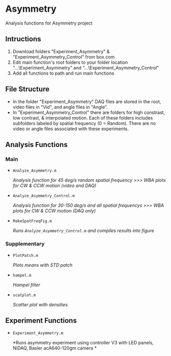 # Asymmetry

Analysis functions for Asymmetry project

## Intructions
1. Download folders "Experiment_Asymmetry" & "Experiment_Asymmetry_Control" from box.com
2. Edit main function's root folders to your folder location "...\Experiment_Asymmetry" and "...\Experiment_Asymmetry_Control"
3. Add all functions to path and run main functions

## File Structure
* In the folder "Experiment_Asymmetry" DAQ files are stored in the root, video files in "Vid", and angle files in "Angle".
* In "Experiment_Asymmetry_Control" there are folders for high constrast, low contrast, & interpolated motion. Each of these folders includes subfolders labeled by spatial frequency (0 = Random). There are no video or angle files associated with these experiments.

## Analysis Functions
### Main

* ```Analyze_Asymmetry.m```

	*Analysis function for 45 deg/s random spatial frequency >>> WBA plots for CW & CCW motion (video and DAQ)*
	
* ```Analyze_Asymmetry_Control.m```

	*Analysis function for 30-150 deg/s and all spatial frequencys >>> WBA plots for CW & CCW motion (DAQ only)*
	
* ```MakeSpatFreqFig.m```

	*Runs ```Analyze_Asymmetry_Control.m``` and compiles results into figure*
	
### Supplementary

* ```PlotPatch.m```

	*Plots means with STD patch*

* ```hampel.m```

	*Hampel filter*

* ```scatplot.m```

	*Scatter plot with densities*
	
## Experiment Functions

* ```Experiment_Asymmetry.m```

	*Runs asymmetry experiment using controller V3 with LED panels, NiDAQ, Basler acA640-120gm camera *

